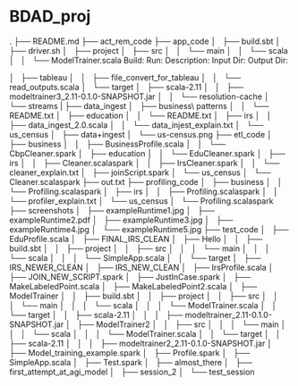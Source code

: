# BDAD_proj

.
├── README.md
├── act_rem_code
├── app_code
│   ├── build.sbt
│   ├── driver.sh
│   ├── project
│   ├── src
│   │   └── main
│   │       └── scala
│   │           └── ModelTrainer.scala
    Build:
    Run:
    Description:
    Input Dir:
    Output Dir:

│   ├── tableau
│   │   ├── file_convert_for_tableau
│   │   └── read_outputs.scala
│   └── target
│       ├── scala-2.11
│       │   ├── modeltrainer3_2.11-0.1.0-SNAPSHOT.jar
│       │   └── resolution-cache
│       └── streams
|
├── data_ingest
│   ├── business\ patterns
│   │   └── README.txt
│   ├── education
│   │   └── README.txt
│   ├── irs
│   │   ├── data_ingest_2.0.scala
│   │   └── data_injest_explain.txt
│   └── us_census
│       ├── data+ingest
│       └── us-census.png
├── etl_code
│   ├── business
│   │   ├── BusinessProfile.scala
│   │   └── CbpCleaner.spark
│   ├── education
│   │   └── EduCleaner.spark
│   ├── irs
│   │   ├── Cleaner.scalaspark
│   │   ├── IrsCleaner.spark
│   │   └── cleaner_explain.txt
│   ├── joinScript.spark
│   └── us_census
│       └── Cleaner.scalaspark
├── out.txt
├── profiling_code
│   ├── business
│   │   └── Profiling.scalaspark
│   ├── irs
│   │   ├── Profiling.scalaspark
│   │   └── profiler_explain.txt
│   └── us_census
│       └── Profiling.scalaspark
├── screenshots
│   ├── exampleRuntime1.jpg
│   ├── exampleRuntime2.pdf
│   ├── exampleRuntime3.jpg
│   ├── exampleRuntime4.jpg
│   └── exampleRuntime5.jpg
├── test_code
│   ├── EduProfile.scala
│   ├── FINAL_IRS_CLEAN
│   ├── Hello
│   │   ├── build.sbt
│   │   ├── project
│   │   ├── src
│   │   │   └── main
│   │   │       └── scala
│   │   │           └── SimpleApp.scala
│   │   └── target
│   ├── IRS_NEWER_CLEAN
│   ├── IRS_NEW_CLEAN
│   ├── IrsProfile.scala
│   ├── JOIN_NEW_SCRIPT.spark
│   ├── JustInCase.spark
│   ├── MakeLabeledPoint.scala
│   ├── MakeLabeledPoint2.scala
│   ├── ModelTrainer
│   │   ├── build.sbt
│   │   ├── project
│   │   ├── src
│   │   │   └── main
│   │   │       └── scala
│   │   │           └── ModelTrainer.scala
│   │   └── target
│   │       ├── scala-2.11
│   │       │   ├── modeltrainer_2.11-0.1.0-SNAPSHOT.jar
│   ├── ModelTrainer2
│   │   ├── src
│   │   │   └── main
│   │   │       └── scala
│   │   │           └── ModelTrainer.scala
│   │   └── target
│   │       ├── scala-2.11
│   │       │   ├── modeltrainer2_2.11-0.1.0-SNAPSHOT.jar
│   ├── Model_training_example.spark
│   ├── Profile.spark
│   ├── SimpleApp.scala
│   ├── Test.spark
│   ├── almost_there
│   ├── first_attempt_at_agi_model
│   ├── session_2
│   └── test_session
